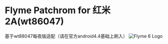 # Flyme Patchrom for 红米2A(wt86047)
基于wt88047每夜版适配（请在官方android4.4基础上刷入）
![Flyme 6 Logo](https://raw.githubusercontent.com/NESPTechnology/FlymeOS_devices_P8Lite/android-6.0/images/flyme.png)

